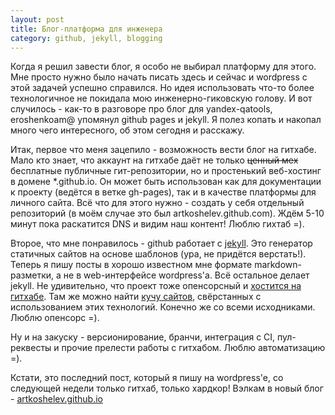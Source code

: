 ```yaml
---
layout: post
title: Блог-платформа для инженера
category: github, jekyll, blogging
---
```


Когда я решил завести блог, я особо не выбирал платформу для этого. Мне просто нужно было начать писать здесь и сейчас и wordpress с этой задачей успешно справился. Но идея использовать что-то более технологичное не покидала мою инженерно-гиковскую голову. И вот случилось - как-то в разговоре про блог для yandex-qatools, eroshenkoam@ упомянул github pages и jekyll. Я полез копать и накопал много чего интересного, об этом сегодня и расскажу.

Итак, первое что меня зацепило - возможность вести блог на гитхабе. Мало кто знает, что аккаунт на гитхабе даёт не только <strike>ценный мех</strike> бесплатные публичные гит-репозитории, но и простенький веб-хостинг в домене *.github.io. Он может быть использован как для документации к проекту (ведётся в ветке gh-pages), так и в качестве платформы для личного сайта. Всё что для этого нужно - создать у себя отдельный репозиторий (в моём случае это был artkoshelev.github.com). Ждём 5-10 минут пока раскатится DNS и видим наш контент! Люблю гихтаб =).

Второе, что мне понравилось - github работает с [jekyll](http://jekyllrb.com/). Это генератор статичных сайтов на основе шаблонов (ура, не придётся верстать!). Теперь я пишу посты в хорошо известном мне формате markdown-разметки, а не в web-интерфейсе wordpress'a. Всё остальное делает jekyll. Не удивительно, что проект тоже опенсорсный и [хостится на гитхабе](https://github.com/mojombo/jekyll). Там же можно найти [кучу сайтов](https://github.com/mojombo/jekyll/wiki/sites), свёрстанных с использованием этих технологий. Конечно же со всеми исходниками. Люблю опенсорс =).

Ну и на закуску - версионирование, бранчи, интеграция с CI, пул-реквесты и прочие прелести работы с гитхабом. Люблю автоматизацию =).

Кстати, это последний пост, который я пишу на wordpress'e, со следующей недели только гитхаб, только хардкор! Вэлкам в новый блог - [artkoshelev.github.io](http://artkoshelev.github.io/)